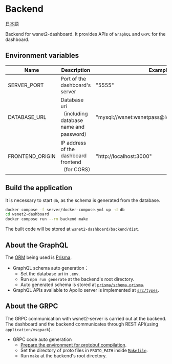 # Backend

[日本語](README-ja.md)

Backend for wsnet2-dashboard.
It provides APIs of `GraphQL` and `GRPC` for the dashboard.

## Environment variables

| Name            | Description                                          | Example                                         |
| --------------- | ---------------------------------------------------- | ----------------------------------------------- |
| SERVER_PORT     | Port of the dashboard's server                       | "5555"                                          |
| DATABASE_URL    | Database uri（including database name and password） | "mysql://wsnet:wsnetpass@localhost:3306/wsnet2" |
| FRONTEND_ORIGIN | IP address of the dashboard frontend（for CORS）     | "http://localhost:3000"                         |

## Build the application

It is necessary to start `db`, as the schema is generated from the database.

```bash
docker compose -f server/docker-compose.yml up -d db
cd wsnet2-dashboard
docker compose run --rm backend make
```

The built code will be stored at `wsnet2-dashboard/backend/dist`.

## About the GraphQL

The [ORM](https://en.wikipedia.org/wiki/Object%E2%80%93relational_mapping) being used is [Prisma](https://www.prisma.io/).

- GraphQL schema auto generation：
  - Set the database uri in `.env`.
  - Run `npm run generate` at the backend's root directory.
  - Auto generated schema is stored at [`prisma/schema.prisma`](prisma/schema.prisma).
- GraphQL APIs available to Apollo server is implemented at [`src/types`](src/types/).

## About the GRPC

The GRPC communication with wsnet2-server is carried out at the backend. The dashboard and the backend communicates through REST API(using `application/msgpack`).

- GRPC code auto generation
  - [Prepare the environment for protobuf compilation](https://grpc.io/docs/protoc-installation/).
  - Set the directory of proto files in `PROTO_PATH` inside [`Makefile`](Makefile).
  - Run `make` at the backend's root directory.
